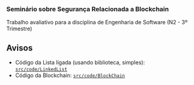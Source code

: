 ### Seminário sobre Segurança Relacionada a Blockchain

Trabalho avaliativo para a disciplina de Engenharia de Software (N2 - 3º Trimestre)

## Avisos

- Código da Lista ligada (usando biblioteca, simples): [`src/code/LinkedList`](src/code/LinkedList)
- Código da Blockchain: [`src/code/BlockChain`](src/code/BlockChain)
